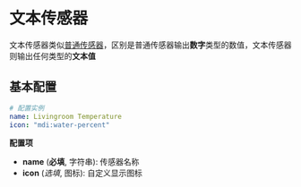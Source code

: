 # 文本传感器

文本传感器类似[普通传感器](mqtt/)，区别是普通传感器输出**数字**类型的数值，文本传感器则输出任何类型的**文本值**



## 基本配置

```yaml
# 配置实例
name: Livingroom Temperature
icon: "mdi:water-percent"
```

**配置项**

- **name** (**必填**, 字符串): 传感器名称
- **icon** (*选填*, 图标): 自定义显示图标

<!-- **自动化**

- **on_value** (*选填*, [自动化](mqtt/guides/automations)): [在指定值触发](#on_value)

## 触发器




### `on_value`


在指定值触发，可以用 **x** 来获取此触发器的值

```yaml
text_sensor:
  - platform: version
    # ...
    on_value:
      then:
        - lambda: >-
            ESP_LOGD("main", "The current version is %s", x.c_str());
```

详细使用参考 [自动化组件](mqtt/guides/automations) 


### lambda

使用 [lambda 表达式](mqtt/guides/automations#lambda-表达式) 控制文本传感器发布和获取值

- `publish_state()`: 手动控制文本传感器发布值

  ```c++
  // Within lambda, push a value of "Hello World"
  id(my_sensor).publish_state("Hello World");
  ```

- `.state`: 获取指定文本传感器的值为为 **std::string** 对象

  ```c++
  // For example, create a custom log message when a value is received:
  std::字符串 val = id(my_sensor).state;
  ESP_LOGI("main", "Value of my sensor: %s", val.c_str());
  ``` -->
